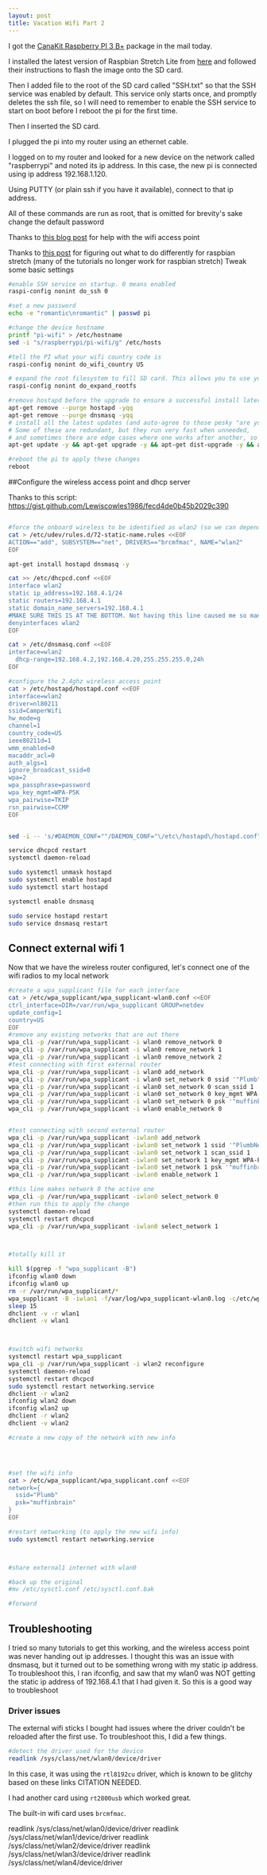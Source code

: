 ```yaml
---
layout: post
title: Vacation Wifi Part 2
---
```

I got the  [CanaKit Raspberry PI 3 B+](https://www.amazon.com/gp/product/B07BC7BMHY/ref=as_li_ss_tl?ie=UTF8&linkCode=ll1&tag=bronley-20&linkId=b8875ab550f2eb7d5d90585afab9dd6d&language=en_US) package in the mail today. 

I installed the latest version of Raspbian Stretch Lite from [here](https://www.raspberrypi.org/downloads/raspbian/) and followed their instructions to flash the image onto the SD card. 

Then I added file to the root of the SD card called "SSH.txt" so that the SSH service was enabled by default. This service only starts once, and promptly deletes the ssh file, so I will need to remember to enable the SSH service to start on boot before I reboot the pi for the first time. 

Then I inserted the SD card.

I plugged the pi into my router using an ethernet cable. 

I logged on to my router and looked for a new device on the network called "raspberrypi" and noted its ip address. In this case, the new pi is connected using ip address 192.168.1.120.

Using PUTTY (or plain ssh if you have it available), connect to that ip address.


All of these commands are run as root, that is omitted  for brevity's sake
change the default password

Thanks to [this blog post](https://www.raspberrypi.org/documentation/configuration/wireless/access-point.md) for help with the wifi access point 

Thanks to [this post](http://www.raspberryconnect.com/network/item/333-raspberry-pi-hotspot-access-point-dhcpcd-method) for figuring out what to do differently for raspbian stretch (many of the tutorials no longer work for raspbian stretch)
Tweak some basic settings

```bash
#enable SSH service on startup. 0 means enabled
raspi-config nonint do_ssh 0

#set a new password
echo -e "romantic\nromantic" | passwd pi

#change the device hostname
printf "pi-wifi" > /etc/hostname
sed -i "s/raspberrypi/pi-wifi/g" /etc/hosts

#tell the PI what your wifi country code is
raspi-config nonint do_wifi_country US

# expand the root filesystem to fill SD card. This allows you to use your entire SD card
raspi-config nonint do_expand_rootfs

#remove hostapd before the upgrade to ensure a successful install later
apt-get remove --purge hostapd -yqq
apt-get remove --purge dnsmasq -yqq
# install all the latest updates (and auto-agree to those pesky "are you sure" messages). 
# Some of these are redundant, but they run very fast when unneeded, 
# and sometimes there are edge cases where one works after another, so why not just run them all every time
apt-get update -y && apt-get upgrade -y && apt-get dist-upgrade -y && apt full-upgrade -y

#reboot the pi to apply these changes
reboot

```


##Configure the wireless access point and dhcp server

Thanks to this script: https://gist.github.com/Lewiscowles1986/fecd4de0b45b2029c390

```bash

#force the onboard wireless to be identified as wlan2 (so we can dependably use wlan0 and wlan1 for the usb dongles)
cat > /etc/udev/rules.d/72-static-name.rules <<EOF
ACTION=="add", SUBSYSTEM=="net", DRIVERS=="brcmfmac", NAME="wlan2"
EOF

apt-get install hostapd dnsmasq -y

cat >> /etc/dhcpcd.conf <<EOF
interface wlan2
static ip_address=192.168.4.1/24
static routers=192.168.4.1
static domain_name_servers=192.168.4.1
#MAKE SURE THIS IS AT THE BOTTOM. Not having this line caused me so many headaches
denyinterfaces wlan2
EOF

cat > /etc/dnsmasq.conf <<EOF
interface=wlan2
  dhcp-range=192.168.4.2,192.168.4.20,255.255.255.0,24h
EOF

#configure the 2.4ghz wireless access point
cat > /etc/hostapd/hostapd.conf <<EOF
interface=wlan2
driver=nl80211
ssid=CamperWifi
hw_mode=g
channel=1
country_code=US
ieee80211d=1
wmm_enabled=0
macaddr_acl=0
auth_algs=1
ignore_broadcast_ssid=0
wpa=2
wpa_passphrase=password
wpa_key_mgmt=WPA-PSK
wpa_pairwise=TKIP
rsn_pairwise=CCMP
EOF


sed -i -- 's/#DAEMON_CONF=""/DAEMON_CONF="\/etc\/hostapd\/hostapd.conf"/g' /etc/default/hostapd

service dhcpcd restart
systemctl daemon-reload

sudo systemctl unmask hostapd
sudo systemctl enable hostapd
sudo systemctl start hostapd

systemctl enable dnsmasq

sudo service hostapd restart
sudo service dnsmasq restart

```

## Connect external wifi 1

Now that we have the wireless router configured, let's connect one of the wifi radios to my local network

```bash
#create a wpa_supplicant file for each interface
cat > /etc/wpa_supplicant/wpa_supplicant-wlan0.conf <<EOF
ctrl_interface=DIR=/var/run/wpa_supplicant GROUP=netdev
update_config=1
country=US
EOF
#remove any existing networks that are out there
wpa_cli -p /var/run/wpa_supplicant -i wlan0 remove_network 0
wpa_cli -p /var/run/wpa_supplicant -i wlan0 remove_network 1
wpa_cli -p /var/run/wpa_supplicant -i wlan0 remove_network 2
#test connecting with first external router
wpa_cli -p /var/run/wpa_supplicant -i wlan0 add_network
wpa_cli -p /var/run/wpa_supplicant -i wlan0 set_network 0 ssid '"Plumb"'
wpa_cli -p /var/run/wpa_supplicant -i wlan0 set_network 0 scan_ssid 1
wpa_cli -p /var/run/wpa_supplicant -i wlan0 set_network 0 key_mgmt WPA-PSK
wpa_cli -p /var/run/wpa_supplicant -i wlan0 set_network 0 psk '"muffinbrain"'
wpa_cli -p /var/run/wpa_supplicant -i wlan0 enable_network 0


#test connecting with second external router
wpa_cli -p /var/run/wpa_supplicant -iwlan0 add_network
wpa_cli -p /var/run/wpa_supplicant -iwlan0 set_network 1 ssid '"PlumbNew"'
wpa_cli -p /var/run/wpa_supplicant -iwlan0 set_network 1 scan_ssid 1
wpa_cli -p /var/run/wpa_supplicant -iwlan0 set_network 1 key_mgmt WPA-PSK
wpa_cli -p /var/run/wpa_supplicant -iwlan0 set_network 1 psk '"muffinbrain"'
wpa_cli -p /var/run/wpa_supplicant -iwlan0 enable_network 1

#this line makes network 0 the active one
wpa_cli -p /var/run/wpa_supplicant -iwlan0 select_network 0
#then run this to apply the change
systemctl daemon-reload
systemctl restart dhcpcd
wpa_cli -p /var/run/wpa_supplicant -iwlan0 select_network 1



#totally kill it

kill $(pgrep -f "wpa_supplicant -B")
ifconfig wlan0 down
ifconfig wlan0 up
rm -r /var/run/wpa_supplicant/*
wpa_supplicant -B -iwlan1 -f/var/log/wpa_supplicant-wlan0.log -c/etc/wpa_supplicant/wpa_supplicant-wlan0.conf
sleep 15
dhclient -v -r wlan1
dhclient -v wlan1



#switch wifi networks
systemctl restart wpa_supplicant
wpa_cli -p /var/run/wpa_supplicant -i wlan2 reconfigure
systemctl daemon-reload
systemctl restart dhcpcd
sudo systemctl restart networking.service
dhclient -r wlan2
ifconfig wlan2 down
ifconfig wlan2 up
dhclient -r wlan2
dhclient -v wlan2

#create a new copy of the network with new info




#set the wifi info
cat > /etc/wpa_supplicant/wpa_supplicant.conf <<EOF
network={
  ssid="Plumb"
  psk="muffinbrain"
}
EOF

#restart networking (to apply the new wifi info)
sudo systemctl restart networking.service



#share external1 internet with wlan0

#back up the original 
#mv /etc/sysctl.conf /etc/sysctl.conf.bak

#forward 


```


## Troubleshooting

I tried so many tutorials to get this working, and the wireless access point was never handing out ip addresses. I thought this was an issue with dnsmasq, but it turned out to be something wrong with my static ip address. To troubleshoot this, I ran ifconfig, and saw that my wlan0 was NOT getting the static ip address of 192.168.4.1 that I had given it. So this is a good way to troubleshoot

### Driver issues
The external wifi sticks I bought had issues where the driver couldn't be reloaded after the first use. To troubleshoot this, I did a few things. 

```bash
#detect the driver used for the device
readlink /sys/class/net/wlan0/device/driver
```

In this case, it was using the `rtl8192cu` driver, which is known to be glitchy based on these links CITATION NEEDED.

I had another card using `rt2800usb` which worked great. 

The built-in wifi card uses `brcmfmac`. 

readlink /sys/class/net/wlan0/device/driver
readlink /sys/class/net/wlan1/device/driver
readlink /sys/class/net/wlan2/device/driver
readlink /sys/class/net/wlan3/device/driver
readlink /sys/class/net/wlan4/device/driver
